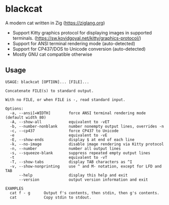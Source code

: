 # blackcat

A modern cat written in Zig (https://ziglang.org)

* Support Kitty graphics protocol for displaying images in supported terminals. (https://sw.kovidgoyal.net/kitty/graphics-protocol/)
* Support for ANSI terminal rendering mode (auto-detected)
* Support for CP437/DOS to Unicode conversion (auto-detected)
* Mostly GNU cat compatible otherwise

## Usage

```
USAGE: blackcat [OPTION]... [FILE]...

Concatenate FILE(s) to standard output.

With no FILE, or when FILE is -, read standard input.

Options:
  -a, --ansi[=WIDTH]        force ANSI terminal rendering mode (default width 80)
  -A, --show-all            equivalent to -vET
  -b, --number-nonblank     number nonempty output lines, overrides -n
  -c, --cp437               force CP437 to Unicode
  -e                        equivalent to -vE
  -E, --show-ends           display $ at end of each line
  -k, --no-image            disable image rendering via Kitty protocol
  -n, --number              number all output lines
  -s, --squeeze-blank       suppress repeated empty output lines
  -t                        equivalent to -vT
  -T, --show-tabs           display TAB characters as ^I
  -v, --show-nonprinting    use ^ and M- notation, except for LFD and TAB
      --help                display this help and exit
      --version             output version information and exit

EXAMPLES
  cat f - g      Output f's contents, then stdin, then g's contents.
  cat            Copy stdin to stdout.
```
